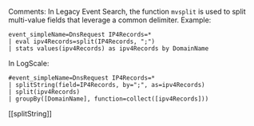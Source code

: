 Comments: In Legacy Event Search, the function `mvsplit` is used to split multi-value fields that leverage a common delimiter. Example:

```
event_simpleName=DnsRequest IP4Records=*
| eval ipv4Records=split(IP4Records, ";") 
| stats values(ipv4Records) as ipv4Records by DomainName 
```

In LogScale:

```
#event_simpleName=DnsRequest IP4Records=*
| splitString(field=IP4Records, by=";", as=ipv4Records)
| split(ipv4Records)
| groupBy([DomainName], function=collect([ipv4Records]))
```

[[splitString]]
